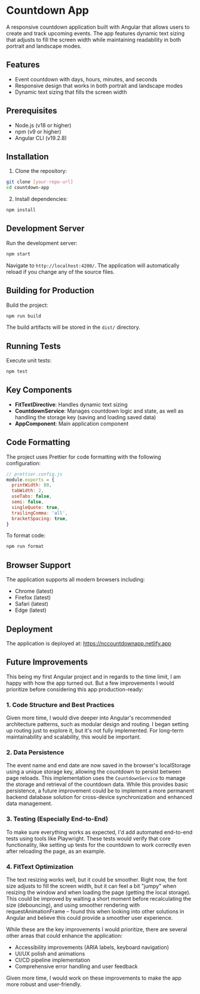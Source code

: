 # Countdown App

A responsive countdown application built with Angular that allows users to create and track upcoming events. The app features dynamic text sizing that adjusts to fill the screen width while maintaining readability in both portrait and landscape modes.

## Features

- Event countdown with days, hours, minutes, and seconds
- Responsive design that works in both portrait and landscape modes
- Dynamic text sizing that fills the screen width

## Prerequisites

- Node.js (v18 or higher)
- npm (v9 or higher)
- Angular CLI (v19.2.8)

## Installation

1. Clone the repository:

```bash
git clone [your-repo-url]
cd countdown-app
```

2. Install dependencies:

```bash
npm install
```

## Development Server

Run the development server:

```bash
npm start
```

Navigate to `http://localhost:4200/`. The application will automatically reload if you change any of the source files.

## Building for Production

Build the project:

```bash
npm run build
```

The build artifacts will be stored in the `dist/` directory.

## Running Tests

Execute unit tests:

```bash
npm test
```

## Key Components

- **FitTextDirective**: Handles dynamic text sizing
- **CountdownService**: Manages countdown logic and state, as well as handling the storage key (saving and loading saved data)
- **AppComponent**: Main application component

## Code Formatting

The project uses Prettier for code formatting with the following configuration:

```javascript
// prettier.config.js
module.exports = {
  printWidth: 80,
  tabWidth: 2,
  useTabs: false,
  semi: false,
  singleQuote: true,
  trailingComma: 'all',
  bracketSpacing: true,
}
```

To format code:

```bash
npm run format
```

## Browser Support

The application supports all modern browsers including:

- Chrome (latest)
- Firefox (latest)
- Safari (latest)
- Edge (latest)

## Deployment

The application is deployed at: https://nccountdownapp.netlify.app

## Future Improvements

This being my first Angular project and in regards to the time limit, I am happy with how the app turned out. But a few improvements I would prioritize before considering this app production-ready:

### 1. Code Structure and Best Practices

Given more time, I would dive deeper into Angular's recommended architecture patterns, such as modular design and routing. I began setting up routing just to explore it, but it's not fully implemented. For long-term maintainability and scalability, this would be important.

### 2. Data Persistence

The event name and end date are now saved in the browser's localStorage using a unique storage key, allowing the countdown to persist between page reloads. This implementation uses the `CountdownService` to manage the storage and retrieval of the countdown data. While this provides basic persistence, a future improvement could be to implement a more permanent backend database solution for cross-device synchronization and enhanced data management.

### 3. Testing (Especially End-to-End)

To make sure everything works as expected, I'd add automated end-to-end tests using tools like Playwright. These tests would verify that core functionality, like setting up tests for the countdown to work correctly even after reloading the page, as an example.

### 4. FitText Optimization

The text resizing works well, but it could be smoother. Right now, the font size adjusts to fill the screen width, but it can feel a bit "jumpy" when resizing the window and when loading the page (getting the local storage). This could be improved by waiting a short moment before recalculating the size (debouncing), and using smoother rendering with requestAnimationFrame – found this when looking into other solutions in Angular and believe this could provide a smoother user experience.

While these are the key improvements I would prioritize, there are several other areas that could enhance the application:

- Accessibility improvements (ARIA labels, keyboard navigation)
- UI/UX polish and animations
- CI/CD pipeline implementation
- Comprehensive error handling and user feedback

Given more time, I would work on these improvements to make the app more robust and user-friendly.
